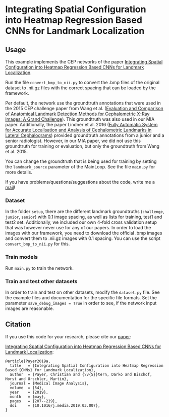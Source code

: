 # Integrating Spatial Configuration into Heatmap Regression Based CNNs for Landmark Localization

## Usage
This example implements the CEP networks of the paper [Integrating Spatial Configuration into Heatmap Regression Based CNNs for Landmark Localization](https://doi.org/10.1016/j.media.2019.03.007).

Run the file `convert_bmp_to_nii.py` to convert the .bmp files of the original dataset to .nii.gz files with the correct spacing that can be loaded by the framework.

Per default, the network use the groundtruth annotations that were used in the 2015 CEP challenge paper from Wang et al. ([Evaluation and Comparison of Anatomical Landmark Detection Methods for Cephalometric X-Ray Images: A Grand Challenge](https://doi.org/10.1109/TMI.2015.2412951)).
This groundtruth was also used in our MIA paper.
Additionally, the paper Lindner et al. 2016 ([Fully Automatic System for Accurate Localisation and Analysis of Cephalometric Landmarks in Lateral Cephalograms](https://doi.org/10.1038/srep33581)) provided groundtruth annotations from a junior and a senior radiologist.
However, in our MIA paper, we did not use this groundtruth for training or evaluation, but only the groundtruth from Wang et al. 2015.

You can change the groundtruth that is being used for training by setting the `landmark_source` parameter of the MainLoop.
See the file `main.py` for more details.

If you have problems/questions/suggestions about the code, write me a [mail](mailto:christian.payer@gmx.net)!

### Dataset
In the folder `setup`, there are the different landmark groundtruths (`challenge`, `junior`, `senior`) with 0.1 image spacing, as well as lists for training, test1 and test2 set.
Additionally, we included our own 4-fold cross validation setup that was however never use for any of our papers.
In order to load the images with our framework, you need to download the official .bmp images and convert them to .nii.gz images with 0.1 spacing.
You can use the script `convert_bmp_to_nii.py` for this.

### Train models
Run `main.py` to train the network.

### Train and test other datasets
In order to train and test on other datasets, modify the `dataset.py` file. See the example files and documentation for the specific file formats. Set the parameter `save_debug_images = True` in order to see, if the network input images are reasonable.

## Citation
If you use this code for your research, please cite our [paper](https://doi.org/10.1016/j.media.2019.03.007):

[Integrating Spatial Configuration into Heatmap Regression Based CNNs for Landmark Localization](https://doi.org/10.1016/j.media.2019.03.007):

```
@article{Payer2019a,
  title   = {Integrating Spatial Configuration into Heatmap Regression Based {CNNs} for Landmark Localization},
  author  = {Payer, Christian and {\v{S}}tern, Darko and Bischof, Horst and Urschler, Martin},
  journal = {Medical Image Analysis},
  volume  = {54},
  year    = {2019},
  month   = {may},
  pages   = {207--219},
  doi     = {10.1016/j.media.2019.03.007},
}
```

